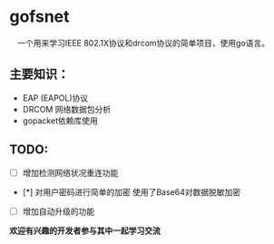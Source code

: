 # gofsnet
　一个用来学习IEEE 802.1X协议和drcom协议的简单项目，使用go语言。
 
## 主要知识：
 - EAP (EAPOL)协议
 - DRCOM 网络数据包分析
 - gopacket依赖库使用

## TODO:
- [ ] 增加检测网络状况重连功能
- [*] 对用户密码进行简单的加密
    使用了Base64对数据脱敏加密
- [ ] 增加自动升级的功能
 
**欢迎有兴趣的开发者参与其中一起学习交流**
